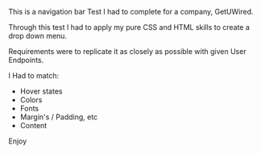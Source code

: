 This is a navigation bar Test I had to complete for a company, GetUWired.

Through this test I had to apply my pure CSS and HTML skills to create a drop down menu.

Requirements were to replicate it as closely as possible with given User Endpoints.

I Had to match:

- Hover states
- Colors
- Fonts
- Margin's / Padding, etc
- Content

Enjoy
